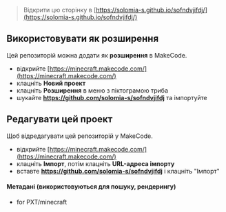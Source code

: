 
> Відкрити цю сторінку в [https://solomia-s.github.io/sofndvjifdj/](https://solomia-s.github.io/sofndvjifdj/)

## Використовувати як розширення

Цей репозиторій можна додати як **розширення** в MakeCode.

* відкрийте [https://minecraft.makecode.com/](https://minecraft.makecode.com/)
* клацніть **Новий проект**
* клацніть **Розширення** в меню з піктограмою триба
* шукайте **https://github.com/solomia-s/sofndvjifdj** та імпортуйте

## Редагувати цей проект

Щоб відредагувати цей репозиторій у MakeCode.

* відкрийте [https://minecraft.makecode.com/](https://minecraft.makecode.com/)
* клацніть **Імпорт**, потім клацніть **URL-адреса імпорту**
* вставте **https://github.com/solomia-s/sofndvjifdj** і клацніть "Імпорт"

#### Метадані (використовуються для пошуку, рендерингу)

* for PXT/minecraft
<script src="https://makecode.com/gh-pages-embed.js"></script><script>makeCodeRender("{{ site.makecode.home_url }}", "{{ site.github.owner_name }}/{{ site.github.repository_name }}");</script>
